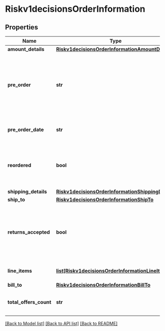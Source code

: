 # Riskv1decisionsOrderInformation

## Properties
Name | Type | Description | Notes
------------ | ------------- | ------------- | -------------
**amount_details** | [**Riskv1decisionsOrderInformationAmountDetails**](Riskv1decisionsOrderInformationAmountDetails.md) |  | [optional] 
**pre_order** | **str** | Indicates whether cardholder is placing an order with a future availability or release date. This field can contain one of these values: - MERCHANDISE_AVAILABLE: Merchandise available - FUTURE_AVAILABILITY: Future availability  | [optional] 
**pre_order_date** | **str** | Expected date that a pre-ordered purchase will be available. Format: YYYYMMDD  | [optional] 
**reordered** | **bool** | Indicates whether the cardholder is reordering previously purchased merchandise. This field can contain one of these values: - false: First time ordered - true: Reordered  | [optional] 
**shipping_details** | [**Riskv1decisionsOrderInformationShippingDetails**](Riskv1decisionsOrderInformationShippingDetails.md) |  | [optional] 
**ship_to** | [**Riskv1decisionsOrderInformationShipTo**](Riskv1decisionsOrderInformationShipTo.md) |  | [optional] 
**returns_accepted** | **bool** | Boolean that indicates whether returns are accepted for this order. This field can contain one of the following values: - true: Returns are accepted for this order. - false: Returns are not accepted for this order.  | [optional] 
**line_items** | [**list[Riskv1decisionsOrderInformationLineItems]**](Riskv1decisionsOrderInformationLineItems.md) | This array contains detailed information about individual products in the order. | [optional] 
**bill_to** | [**Riskv1decisionsOrderInformationBillTo**](Riskv1decisionsOrderInformationBillTo.md) |  | [optional] 
**total_offers_count** | **str** | Total number of articles/items in the order as a numeric decimal count. Possible values: 00 - 99  | [optional] 

[[Back to Model list]](../README.md#documentation-for-models) [[Back to API list]](../README.md#documentation-for-api-endpoints) [[Back to README]](../README.md)


